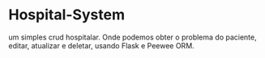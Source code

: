 # Hospital-System 
um simples crud hospitalar. Onde podemos obter o problema do paciente, editar, atualizar e deletar, usando Flask e Peewee ORM. 